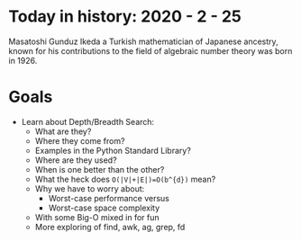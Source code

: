 Today in history: 2020 - 2 - 25
===============================

Masatoshi Gunduz Ikeda a Turkish mathematician
of Japanese ancestry, known for his contributions
to the field of algebraic number theory was born in 1926.

Goals
=====
- Learn about Depth/Breadth Search:
  - What are they?
  - Where they come from?
  - Examples in the Python Standard Library?
  - Where are they used?
  - When is one better than the other?
  - What the heck does `O(|V|+|E|)=O(b^{d})` mean?
  - Why we have to worry about:
    - Worst-case performance versus
    - Worst-case space complexity
  - With some Big-O mixed in for fun
  - More exploring of find, awk, ag, grep, fd
